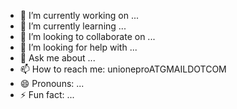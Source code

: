 - 🔭 I’m currently working on ...
- 🌱 I’m currently learning ...
- 👯 I’m looking to collaborate on ...
- 🤔 I’m looking for help with ...
- 💬 Ask me about ...
- 📫 How to reach me: unioneproATGMAILDOTCOM
- 😄 Pronouns: ...
- ⚡ Fun fact: ...
